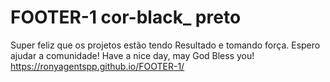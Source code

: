 # FOOTER-1 cor-black_ preto
Super feliz que os projetos estão tendo Resultado e tomando força.
Espero ajudar a comunidade!
Have a nice day, may God Bless you!
https://ronyagentspp.github.io/FOOTER-1/

